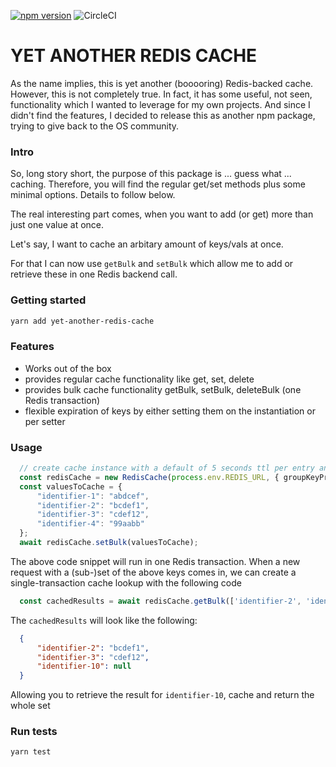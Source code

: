 [![npm version](https://badge.fury.io/js/yet-another-redis-cache.svg)](https://badge.fury.io/js/yet-another-redis-cache)
![CircleCI](https://img.shields.io/circleci/build/github/slippyex/yet-another-redis-cache?token=ba478c59b1d3cd57063d50260f1747f4a2961705)
# YET ANOTHER REDIS CACHE

As the name implies, this is yet another (booooring) Redis-backed cache. However, this is not completely true.
In fact, it has some useful, not seen, functionality which I wanted to leverage for my own projects.
And since I didn't find the features, I decided to release this as another npm package, trying to 
give back to the OS community.

### Intro
So, long story short, the purpose of this package is ... guess what ... caching. Therefore, you will 
find the regular get/set methods plus some minimal options. Details to follow below.

The real interesting part comes, when you want to add (or get) more than just one value at once.

Let's say, I want to cache an arbitary amount of keys/vals at once. 

For that I can now use `getBulk` and `setBulk` which allow me to add or retrieve these in one Redis backend call.

### Getting started
```bash
yarn add yet-another-redis-cache
```

### Features
- Works out of the box
- provides regular cache functionality like get, set, delete
- provides bulk cache functionality getBulk, setBulk, deleteBulk (one Redis transaction)
- flexible expiration of keys by either setting them on the instantiation or per setter

### Usage
```typescript
  // create cache instance with a default of 5 seconds ttl per entry and a group prefix "example"
  const redisCache = new RedisCache(process.env.REDIS_URL, { groupKeyPrefix: 'example', ttl: 5 });
  const valuesToCache = {
      "identifier-1": "abdcef",
      "identifier-2": "bcdef1",
      "identifier-3": "cdef12",
      "identifier-4": "99aabb"
  };
  await redisCache.setBulk(valuesToCache);
```
The above code snippet will run in one Redis transaction. When a new request with a (sub-)set of the above keys 
comes in, we can create a single-transaction cache lookup with the following code
```typescript
  const cachedResults = await redisCache.getBulk(['identifier-2', 'identifier-3', 'identifier-10']);
```

The `cachedResults` will look like the following:
```json
  {
      "identifier-2": "bcdef1",
      "identifier-3": "cdef12",
      "identifier-10": null
  }
```
Allowing you to retrieve the result for `identifier-10`, cache and return the whole set

### Run tests
```bash
yarn test
```
